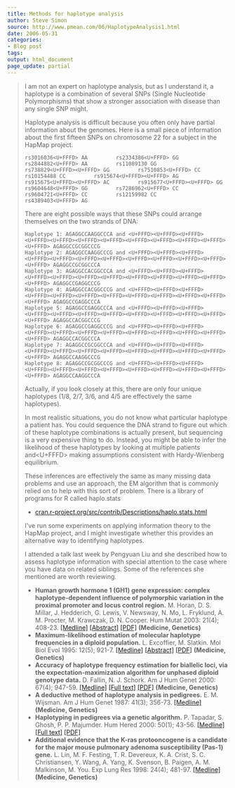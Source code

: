 ```yaml
---
title: Methods for haplotype analysis
author: Steve Simon
source: http://www.pmean.com/06/HaplotypeAnalysis1.html
date: 2006-05-31
categories:
- Blog post
tags:
output: html_document
page_update: partial
---
```


> I am not an expert on haplotype analysis, but as I understand it, a
> haplotype is a combination of several SNPs (Single Nucleotide
> Polymorphisms) that show a stronger association with disease than any
> single SNP might.
>
> Haplotype analysis is difficult because you often only have partial
> information about the genomes. Here is a small piece of information
> about the first fifteen SNPs on chromosome 22 for a subject in the
> HapMap project.
>
> `rs3016036<U+FFFD> AA         rs2334386<U+FFFD> GG         rs2844882<U+FFFD> AA         rs11089130 GG         rs738829<U+FFFD><U+FFFD> GG         rs7510853<U+FFFD> CC         rs10154488 CC         rs915674<U+FFFD><U+FFFD> AG         rs915675<U+FFFD><U+FFFD> AC         rs915677<U+FFFD><U+FFFD> GG         rs9604648<U+FFFD> GG         rs7286962<U+FFFD> CC         rs9604721<U+FFFD> CC         rs12159982 CC         rs4389403<U+FFFD> AG `
>
> There are eight possible ways that these SNPs could arrange themselves
> on the two strands of DNA:
>
> `Haplotype 1: AGAGGCCAAGGCCCA and <U+FFFD><U+FFFD><U+FFFD><U+FFFD><U+FFFD><U+FFFD><U+FFFD><U+FFFD><U+FFFD><U+FFFD><U+FFFD><U+FFFD> AGAGGCCGCGGCCCG        `\
> `Haplotype 2: AGAGGCCAAGGCCCG and <U+FFFD><U+FFFD><U+FFFD><U+FFFD><U+FFFD><U+FFFD><U+FFFD><U+FFFD><U+FFFD><U+FFFD><U+FFFD><U+FFFD> AGAGGCCGCGGCCCA        `\
> `Haplotype 3: AGAGGCCACGGCCCA and <U+FFFD><U+FFFD><U+FFFD><U+FFFD><U+FFFD><U+FFFD><U+FFFD><U+FFFD><U+FFFD><U+FFFD><U+FFFD><U+FFFD> AGAGGCCGAGGCCCG        `\
> `Haplotype 4: AGAGGCCACGGCCCG and <U+FFFD><U+FFFD><U+FFFD><U+FFFD><U+FFFD><U+FFFD><U+FFFD><U+FFFD><U+FFFD><U+FFFD><U+FFFD><U+FFFD> AGAGGCCGAGGCCCA        `\
> `Haplotype 5: AGAGGCCGAGGCCCA and <U+FFFD><U+FFFD><U+FFFD><U+FFFD><U+FFFD><U+FFFD><U+FFFD><U+FFFD><U+FFFD><U+FFFD><U+FFFD><U+FFFD> AGAGGCCACGGCCCG        `\
> `Haplotype 6: AGAGGCCGAGGCCCG and <U+FFFD><U+FFFD><U+FFFD><U+FFFD><U+FFFD><U+FFFD><U+FFFD><U+FFFD><U+FFFD><U+FFFD><U+FFFD><U+FFFD> AGAGGCCACGGCCCA        `\
> `Haplotype 7: AGAGGCCGCGGCCCA and <U+FFFD><U+FFFD><U+FFFD><U+FFFD><U+FFFD><U+FFFD><U+FFFD><U+FFFD><U+FFFD><U+FFFD><U+FFFD><U+FFFD> AGAGGCCAAGGCCCG        `\
> `Haplotype 8: AGAGGCCGCGGCCCG and <U+FFFD><U+FFFD><U+FFFD><U+FFFD><U+FFFD><U+FFFD><U+FFFD><U+FFFD><U+FFFD><U+FFFD><U+FFFD><U+FFFD> AGAGGCCAAGGCCCA`
>
> Actually, if you look closely at this, there are only four unique
> haplotypes (1/8, 2/7, 3/6, and 4/5 are effectively the same
> haplotypes).
>
> In most realistic situations, you do not know what particular
> haplotype a patient has. You could sequence the DNA strand to figure
> out which of these haplotype combinations is actually present, but
> sequencing is a very expensive thing to do. Instead, you might be able
> to infer the likelihood of these haplotypes by looking at multiple
> patients and<U+FFFD> making assumptions consistent with Hardy-Wienberg
> equilibrium.
>
> These inferences are effectively the same as many missing data
> problems and use an approach, the EM algorithm that is commonly relied
> on to help with this sort of problem. There is a library of programs
> for R called haplo.stats
>
> -   [cran.r-project.org/src/contrib/Descriptions/haplo.stats.html](http://cran.r-project.org/src/contrib/Descriptions/haplo.stats.html)
>
> I've run some experiments on applying information theory to the
> HapMap project, and I might investigate whether this provides an
> alternative way to identifying haplotypes.
>
> I attended a talk last week by Pengyuan Liu and she described how to
> assess haplotype information with special attention to the case where
> you have data on related siblings. Some of the references she
> mentioned are worth reviewing.
>
> -   **Human growth hormone 1 (GH1) gene expression: complex
>     haplotype-dependent influence of polymorphic variation in the
>     proximal promoter and locus control region.** M. Horan, D. S.
>     Millar, J. Hedderich, G. Lewis, V. Newsway, N. Mo, L. Fryklund, A.
>     M. Procter, M. Krawczak, D. N. Cooper. Hum Mutat 2003: 21(4);
>     408-23.
>     [\[Medline\]](http://www.ncbi.nlm.nih.gov/entrez/query.fcgi?cmd=Retrieve&db=PubMed&list_uids=12655556&dopt=Abstract)
>     [\[Abstract\]](http://www3.interscience.wiley.com/cgi-bin/abstract/104084431/ABSTRACT?CRETRY=1&SRETRY=0)
>     [\[PDF\]](http://www3.interscience.wiley.com/cgi-bin/fulltext/104084431/PDFSTART)
>     **(Medicine, Genetics)**
> -   **Maximum-likelihood estimation of molecular haplotype frequencies
>     in a diploid population.** L. Excoffier, M. Slatkin. Mol Biol Evol
>     1995: 12(5); 921-7.
>     [\[Medline\]](http://www.ncbi.nlm.nih.gov/entrez/query.fcgi?cmd=Retrieve&db=PubMed&list_uids=7476138&dopt=Abstract)
>     [\[Abstract\]](http://mbe.oxfordjournals.org/cgi/content/abstract/12/5/921)
>     [\[PDF\]](http://mbe.oxfordjournals.org/cgi/reprint/12/5/921.pdf)
>     **(Medicine, Genetics)**
> -   **Accuracy of haplotype frequency estimation for biallelic loci,
>     via the expectation-maximization algorithm for unphased diploid
>     genotype data.** D. Fallin, N. J. Schork. Am J Hum Genet 2000:
>     67(4); 947-59.
>     [\[Medline\]](http://www.ncbi.nlm.nih.gov/entrez/query.fcgi?cmd=Retrieve&db=PubMed&list_uids=10954684&dopt=Abstract)
>     [\[Full
>     text\]](http://www.journals.uchicago.edu/AJHG/journal/issues/v67n4/001819/001819.html)
>     [\[PDF\]](http://www.journals.uchicago.edu/AJHG/journal/issues/v67n4/001819/001819.web.pdf)
>     **(Medicine, Genetics)**
> -   **A deductive method of haplotype analysis in pedigrees.** E. M.
>     Wijsman. Am J Hum Genet 1987: 41(3); 356-73.
>     [\[Medline\]](http://www.ncbi.nlm.nih.gov/entrez/query.fcgi?cmd=Retrieve&db=PubMed&list_uids=3115093&dopt=Abstract)
>     **(Medicine, Genetics)**
> -   **Haplotyping in pedigrees via a genetic algorithm.** P.
>     Tapadar, S. Ghosh, P. P. Majumder. Hum Hered 2000: 50(1); 43-56.
>     [\[Medline\]](http://www.ncbi.nlm.nih.gov/entrez/query.fcgi?cmd=Retrieve&db=PubMed&list_uids=10545757&dopt=Abstract)
>     [\[Full
>     text\]](http://content.karger.com/produktedb/produkte.asp?typ=fulltext&file=hhe50043)
>     [\[PDF\]](http://content.karger.com/ProdukteDB/produkte.asp?Aktion=ShowPDF&ArtikelNr=22890&ProduktNr=224250&Ausgabe=225932&filename=22890.pdf)
> -   **Additional evidence that the K-ras protooncogene is a candidate
>     for the major mouse pulmonary adenoma susceptibility (Pas-1)
>     gene.** L. Lin, M. F. Festing, T. R. Devereux, K. A. Crist, S. C.
>     Christiansen, Y. Wang, A. Yang, K. Svenson, B. Paigen, A. M.
>     Malkinson, M. You. Exp Lung Res 1998: 24(4); 481-97.
>     [\[Medline\]](http://www.ncbi.nlm.nih.gov/entrez/query.fcgi?cmd=Retrieve&db=PubMed&list_uids=9659579&dopt=Abstract)
>     **(Medicine, Genetics)**
